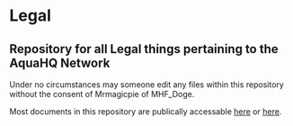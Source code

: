 # Legal
## Repository for all Legal things pertaining to the AquaHQ Network

Under no circumstances may someone edit any files within this repository without the consent of Mrmagicpie of MHF_Doge. 

Most documents in this repository are publically accessable [here](https://api.isthicc.xyz/cdn/an/) or [here](https://api.isthicc.xyz/api/an/).
